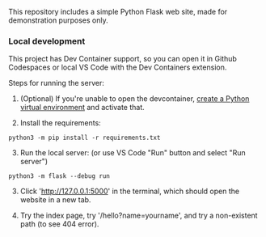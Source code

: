 This repository includes a simple Python Flask web site, made for demonstration purposes only.

### Local development

This project has Dev Container support, so you can open it in Github Codespaces or local VS Code with the Dev Containers extension. 

Steps for running the server: 

1. (Optional) If you're unable to open the devcontainer, [create a Python virtual environment](https://docs.python.org/3/tutorial/venv.html#creating-virtual-environments) and activate that.

2. Install the requirements:

```shell
python3 -m pip install -r requirements.txt
```

3. Run the local server: (or use VS Code "Run" button and select "Run server")

```shell
python3 -m flask --debug run
```

3. Click 'http://127.0.0.1:5000' in the terminal, which should open the website in a new tab.

4. Try the index page, try '/hello?name=yourname', and try a non-existent path (to see 404 error).

